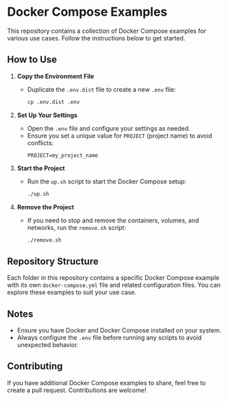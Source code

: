 # Docker Compose Examples

This repository contains a collection of Docker Compose examples for various use cases. Follow the instructions below to get started.

## How to Use

1. **Copy the Environment File**
    - Duplicate the `.env.dist` file to create a new `.env` file:
      ```bash
      cp .env.dist .env
      ```

2. **Set Up Your Settings**
    - Open the `.env` file and configure your settings as needed.
    - Ensure you set a unique value for `PROJECT` (project name) to avoid conflicts:
      ```env
      PROJECT=my_project_name
      ```

3. **Start the Project**
    - Run the `up.sh` script to start the Docker Compose setup:
      ```bash
      ./up.sh
      ```

4. **Remove the Project**
    - If you need to stop and remove the containers, volumes, and networks, run the `remove.sh` script:
      ```bash
      ./remove.sh
      ```

## Repository Structure
Each folder in this repository contains a specific Docker Compose example with its own `docker-compose.yml` file and related configuration files. You can explore these examples to suit your use case.

## Notes
- Ensure you have Docker and Docker Compose installed on your system.
- Always configure the `.env` file before running any scripts to avoid unexpected behavior.

## Contributing
If you have additional Docker Compose examples to share, feel free to create a pull request. Contributions are welcome!


